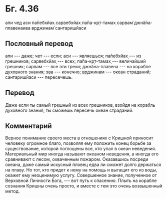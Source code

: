 # Бг. 4.36
апи чед аси па̄пебхйах̣
сарвебхйах̣ па̄па-кр̣т-тамах̣
сарвам̇ джн̃а̄на-плавенаива
вр̣джинам̇ сантаришйаси
## Пословный перевод

апи --- даже; чет --- если; аси --- являешься; па̄пебхйах̣ --- из
грешников; сарвебхйах̣ --- всех; па̄па-кр̣т-тамах̣ --- величайший грешник;
сарвам --- все эти грехи; джн̃а̄на-плавена --- на корабле духовного
знания; эва --- конечно; вр̣джинам --- океан страданий; сантаришйаси ---
пересечешь.

## Перевод

Даже если ты самый грешный из всех грешников, взойдя на корабль
духовного знания, ты сможешь пересечь океан страданий.

## Комментарий

Верное понимание своего места в отношениях с Кришной приносит человеку
огромное благо, позволяя ему положить конец борьбе за существование,
которой поглощены все, кто упал в океан неведения. Материальный мир
иногда называют океаном неведения, а иногда его сравнивают с лесом,
охваченным пожаром. Оказавшись посреди океана, даже самый искусный
пловец едва ли сможет долго держаться на плаву. Но тот, кто придет к
нему на помощь и вытащит его из воды, окажет ему неоценимую услугу.
Совершенное знание, полученное от Верховной Личности Бога, --- вот путь
к спасению. Плыть на корабле сознания Кришны очень просто, и вместе с
тем это очень возвышенный метод.
